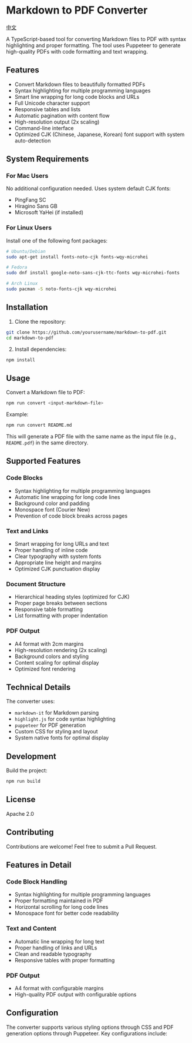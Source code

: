 # Markdown to PDF Converter

[中文](README_zh.md)

A TypeScript-based tool for converting Markdown files to PDF with syntax highlighting and proper formatting. The tool uses Puppeteer to generate high-quality PDFs with code formatting and text wrapping.

## Features

- Convert Markdown files to beautifully formatted PDFs
- Syntax highlighting for multiple programming languages
- Smart line wrapping for long code blocks and URLs
- Full Unicode character support
- Responsive tables and lists
- Automatic pagination with content flow
- High-resolution output (2x scaling)
- Command-line interface
- Optimized CJK (Chinese, Japanese, Korean) font support with system auto-detection

## System Requirements

### For Mac Users
No additional configuration needed. Uses system default CJK fonts:
- PingFang SC
- Hiragino Sans GB
- Microsoft YaHei (if installed)

### For Linux Users
Install one of the following font packages:
```bash
# Ubuntu/Debian
sudo apt-get install fonts-noto-cjk fonts-wqy-microhei

# Fedora
sudo dnf install google-noto-sans-cjk-ttc-fonts wqy-microhei-fonts

# Arch Linux
sudo pacman -S noto-fonts-cjk wqy-microhei
```

## Installation

1. Clone the repository:
```bash
git clone https://github.com/yourusername/markdown-to-pdf.git
cd markdown-to-pdf
```

2. Install dependencies:
```bash
npm install
```

## Usage

Convert a Markdown file to PDF:
```bash
npm run convert <input-markdown-file>
```

Example:
```bash
npm run convert README.md
```

This will generate a PDF file with the same name as the input file (e.g., `README.pdf`) in the same directory.

## Supported Features

### Code Blocks
- Syntax highlighting for multiple programming languages
- Automatic line wrapping for long code lines
- Background color and padding
- Monospace font (Courier New)
- Prevention of code block breaks across pages

### Text and Links
- Smart wrapping for long URLs and text
- Proper handling of inline code
- Clear typography with system fonts
- Appropriate line height and margins
- Optimized CJK punctuation display

### Document Structure
- Hierarchical heading styles (optimized for CJK)
- Proper page breaks between sections
- Responsive table formatting
- List formatting with proper indentation

### PDF Output
- A4 format with 2cm margins
- High-resolution rendering (2x scaling)
- Background colors and styling
- Content scaling for optimal display
- Optimized font rendering

## Technical Details

The converter uses:
- `markdown-it` for Markdown parsing
- `highlight.js` for code syntax highlighting
- `puppeteer` for PDF generation
- Custom CSS for styling and layout
- System native fonts for optimal display

## Development

Build the project:
```bash
npm run build
```

## License

Apache 2.0

## Contributing

Contributions are welcome! Feel free to submit a Pull Request.

## Features in Detail

### Code Block Handling
- Syntax highlighting for multiple programming languages
- Proper formatting maintained in PDF
- Horizontal scrolling for long code lines
- Monospace font for better code readability

### Text and Content
- Automatic line wrapping for long text
- Proper handling of links and URLs
- Clean and readable typography
- Responsive tables with proper formatting

### PDF Output
- A4 format with configurable margins
- High-quality PDF output with configurable options

## Configuration

The converter supports various styling options through CSS and PDF generation options through Puppeteer. Key configurations include:
